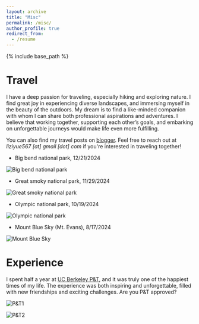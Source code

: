 ```yaml
---
layout: archive
title: "Misc"
permalink: /misc/
author_profile: true
redirect_from:
  - /resume
---
```


{% include base_path %}


Travel
======

I have a deep passion for traveling, especially hiking and exploring nature. I find great joy in experiencing diverse landscapes, and immersing myself in the beauty of the outdoors. My dream is to find a like-minded companion with whom I can share both professional aspirations and adventures. I believe that working together, supporting each other’s goals, and embarking on unforgettable journeys would make life even more fulfilling.

You can also find my travel posts on [blogger](https://liziyue17.blogspot.com/). Feel free to reach out at *liziyue567 [at] gmail [dot] com* if you're interested in traveling together!

* Big bend national park, 12/21/2024

![Big bend national park](/images/travel/big_bend.jpg)

* Great smoky national park, 11/29/2024

![Great smoky national park](/images/travel/great_smoky.jpg)

* Olympic national park, 10/19/2024

![Olympic national park](/images/travel/olympic_np.jpg)

* Mount Blue Sky (Mt. Evans), 8/17/2024

![Mount Blue Sky](/images/travel/colorado.jpg)


Experience
======

I spent half a year at [UC Berkeley P&T](https://pt.berkeley.edu/home), and it was truly one of the happiest times of my life. The experience was both inspiring and unforgettable, filled with new friendships and exciting challenges. Are you P&T approved?

![P&T1](/images/travel/p_t_together.jpg)

![P&T2](/images/travel/p_t_3.jpg)




